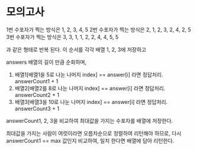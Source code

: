 # 모의고사

1번 수포자가 찍는 방식은 1, 2, 3, 4, 5
2번 수포자가 찍는 방식은 2, 1, 2, 3, 2, 4, 2, 5
3번 수포자가 찍는 방식은 3, 3, 1, 1, 2, 2, 4, 4, 5, 5

과 같은 형태로 반복 된다. 이 순서를 각각 배열 1, 2, 3에 저장하고

answers 배열의 길이 만큼 순회하며,

1. 배열1[배열1을 5로 나눈 나머지 index] == answer[i] 라면 정답처리. answerCount1 + 1
2. 배열2[배열2를 8로 나눈 나머지 index] == answer[i] 라면 정답처리. answerCount2 + 1
3. 배열3[배열3을 10로 나눈 나머지 index] == answer[i] 라면 정답처리. answerCount3 + 1

answerCount1, 2, 3을 비교하여 최대값을 가지는 수포자를 배열에 저장한다.

최대값을 가지는 사람이 여럿이라면 오름차순으로 정렬하여 리턴해야 하므로,
다시 answerCount1 == max 값인지 비교하여, 일치 한다면 배열에 담아 리턴한다.
